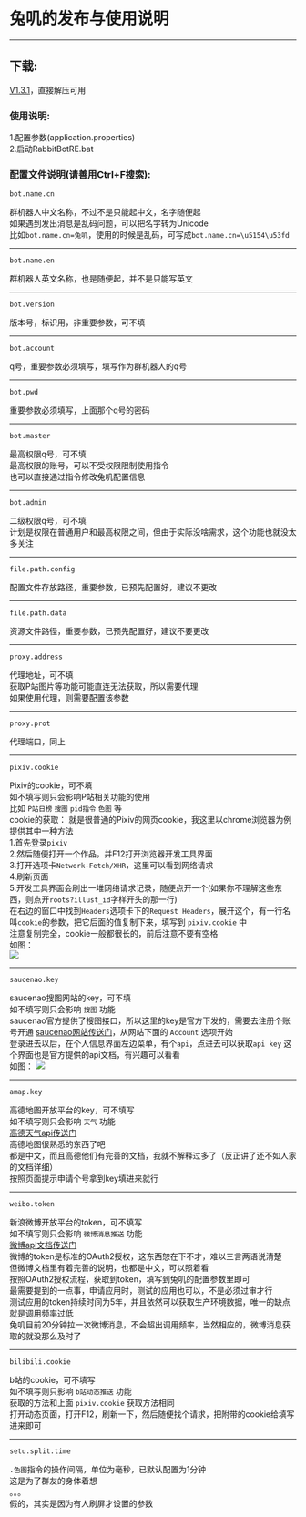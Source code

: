 # 兔叽的发布与使用说明
-----
## 下载:
[V1.3.1](https://github.com/MikuNyanya/live2dPet_windows/releases/tag/v0.0.1)，直接解压可用
<br/>

### 使用说明:
1.配置参数(application.properties)      
2.启动RabbitBotRE.bat        


### 配置文件说明(请善用Ctrl+F搜索):
    bot.name.cn
群机器人中文名称，不过不是只能起中文，名字随便起        
如果遇到发出消息是乱码问题，可以把名字转为Unicode        
比如`bot.name.cn=兔叽`，使用的时候是乱码，可写成`bot.name.cn=\u5154\u53fd`       

-----
    bot.name.en
群机器人英文名称，也是随便起，并不是只能写英文     

-----
    bot.version
版本号，标识用，非重要参数，可不填       

-----
    bot.account
q号，重要参数必须填写，填写作为群机器人的q号     

-----
    bot.pwd
重要参数必须填写，上面那个q号的密码      

-----
    bot.master
最高权限q号，可不填      
最高权限的账号，可以不受权限限制使用指令        
也可以直接通过指令修改兔叽配置信息       

-----
    bot.admin       
二级权限q号，可不填      
计划是权限在普通用户和最高权限之间，但由于实际没啥需求，这个功能也就没太多关注

-----
    file.path.config
配置文件存放路径，重要参数，已预先配置好，建议不更改     

-----
    file.path.data
资源文件路径，重要参数，已预先配置好，建议不要更改

-----
    proxy.address
代理地址，可不填        
获取P站图片等功能可能直连无法获取，所以需要代理    
如果使用代理，则需要配置该参数     

-----
    proxy.prot
代理端口，同上

-----
    pixiv.cookie
Pixiv的cookie，可不填        
如不填写则只会影响P站相关功能的使用     
比如 `P站日榜` `搜图` `pid指令` `色图` 等       
cookie的获取：
就是很普通的Pixiv的网页cookie，我这里以chrome浏览器为例提供其中一种方法     
1.首先登录`pixiv`       
2.然后随便打开一个作品，并F12打开浏览器开发工具界面      
3.打开选项卡`Network-Fetch/XHR`，这里可以看到网络请求        
4.刷新页面      
5.开发工具界面会刷出一堆网络请求记录，随便点开一个(如果你不理解这些东西，则点开`roots?illust_id`字样开头的那一行)       
在右边的窗口中找到`Headers`选项卡下的`Request Headers`，展开这个，有一行名叫`cookie`的参数，把它后面的值复制下来，填写到 `pixiv.cookie` 中        
注意复制完全，cookie一般都很长的，前后注意不要有空格       
如图：     
![ ](https://github.com/MikuNyanya/RabbitBot_RE/blob/master/data/images/help/pixiv_cookie.png)

-----
    saucenao.key
saucenao搜图网站的key，可不填        
如不填写则只会影响 `搜图` 功能       
saucenao官方提供了搜图接口，所以这里的key是官方下发的，需要去注册个账号开通
[saucenao网站传送门](https://saucenao.com/)，从网站下面的 `Account` 选项开始        
登录进去以后，在个人信息界面左边菜单，有个`api`，点进去可以获取`api key`
这个界面也是官方提供的api文档，有兴趣可以看看    
如图：
![ ](https://github.com/MikuNyanya/RabbitBot_RE/blob/master/data/images/help/saucenao_key.png)

-----
    amap.key
高德地图开放平台的key，可不填写       
如不填写则只会影响 `天气` 功能       
[高德天气api传送门](https://lbs.amap.com/api/webservice/guide/api/weatherinfo)     
高德地图很熟悉的东西了吧        
都是中文，而且高德他们有完善的文档，我就不解释过多了（反正讲了还不如人家的文档详细）      
按照页面提示申请个号拿到key填进来就行

-----
    weibo.token
新浪微博开放平台的token，可不填写     
如不填写则只会影响 `微博消息推送` 功能       
[微博api文档传送门](https://open.weibo.com/wiki/%E5%BE%AE%E5%8D%9AAPI)     
微博的token是标准的OAuth2授权，这东西恕在下不才，难以三言两语说清楚     
但微博文档里有着完善的说明，也都是中文，可以照着看           
按照OAuth2授权流程，获取到token，填写到兔叽的配置参数里即可     
最需要提到的一点事，申请应用时，测试的应用也可以，不是必须过审才行       
测试应用的token持续时间为5年，并且依然可以获取生产环境数据，唯一的缺点就是调用频率过低      
兔叽目前20分钟拉一次微博消息，不会超出调用频率，当然相应的，微博消息获取的就没那么及时了       

-----
    bilibili.cookie     
b站的cookie，可不填写      
如不填写则只影响 `b站动态推送` 功能        
获取的方法和上面 `pixiv.cookie` 获取方法相同      
打开动态页面，打开F12，刷新一下，然后随便找个请求，把附带的cookie给填写进来即可


-----
    setu.split.time
`.色图`指令的操作间隔，单位为毫秒，已默认配置为1分钟        
这是为了群友的身体着想     
。。。     
假的，其实是因为有人刷屏才设置的参数

